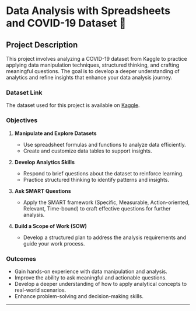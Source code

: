 # Data Analysis with Spreadsheets and COVID-19 Dataset 🦠

## Project Description
This project involves analyzing a COVID-19 dataset from Kaggle to practice applying data manipulation techniques, structured thinking, and crafting meaningful questions. The goal is to develop a deeper understanding of analytics and refine insights that enhance your data analysis journey.

### Dataset Link
The dataset used for this project is available on [Kaggle](https://www.kaggle.com/datasets/imdevskp/corona-virus-report).

### Objectives

1. **Manipulate and Explore Datasets**
   - Use spreadsheet formulas and functions to analyze data efficiently.
   - Create and customize data tables to support insights.

2. **Develop Analytics Skills**
   - Respond to brief questions about the dataset to reinforce learning.
   - Practice structured thinking to identify patterns and insights.

3. **Ask SMART Questions**
   - Apply the SMART framework (Specific, Measurable, Action-oriented, Relevant, Time-bound) to craft effective questions for further analysis.

4. **Build a Scope of Work (SOW)**
   - Develop a structured plan to address the analysis requirements and guide your work process.

### Outcomes
- Gain hands-on experience with data manipulation and analysis.
- Improve the ability to ask meaningful and actionable questions.
- Develop a deeper understanding of how to apply analytical concepts to real-world scenarios.
- Enhance problem-solving and decision-making skills.

---
